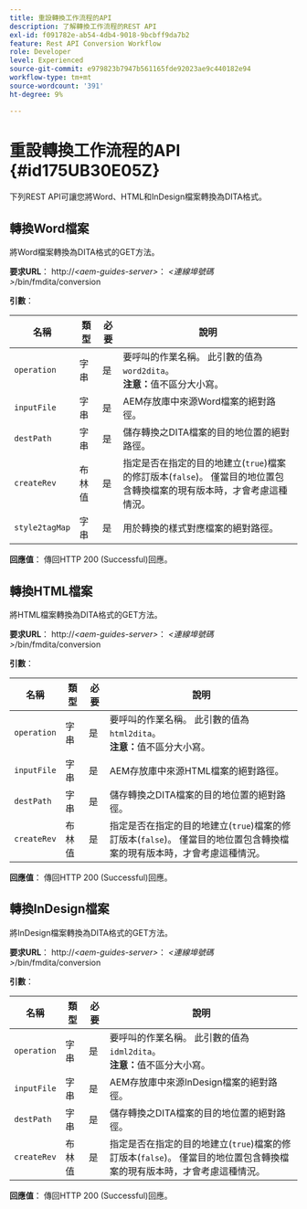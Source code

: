 ```yaml
---
title: 重設轉換工作流程的API
description: 了解轉換工作流程的REST API
exl-id: f091782e-ab54-4db4-9018-9bcbff9da7b2
feature: Rest API Conversion Workflow
role: Developer
level: Experienced
source-git-commit: e979823b7947b561165fde92023ae9c440182e94
workflow-type: tm+mt
source-wordcount: '391'
ht-degree: 9%

---
```


# 重設轉換工作流程的API {#id175UB30E05Z}

下列REST API可讓您將Word、HTML和InDesign檔案轉換為DITA格式。

## 轉換Word檔案

將Word檔案轉換為DITA格式的GET方法。

**要求URL**：
http://*&lt;aem-guides-server\>*： *&lt;連線埠號碼\>*/bin/fmdita/conversion

**引數**：

| 名稱 | 類型 | 必要 | 說明 |
|----|----|--------|-----------|
| ``operation`` | 字串 | 是 | 要呼叫的作業名稱。 此引數的值為``word2dita``。<br> **注意：**&#x200B;值不區分大小寫。 |
| `inputFile` | 字串 | 是 | AEM存放庫中來源Word檔案的絕對路徑。 |
| `destPath` | 字串 | 是 | 儲存轉換之DITA檔案的目的地位置的絕對路徑。 |
| `createRev` | 布林值 | 是 | 指定是否在指定的目的地建立\(`true`\)檔案的修訂版本\(`false`\)。 僅當目的地位置包含轉換檔案的現有版本時，才會考慮這種情況。 |
| `style2tagMap` | 字串 | 是 | 用於轉換的樣式對應檔案的絕對路徑。 |

**回應值**：
傳回HTTP 200 \(Successful\)回應。

## 轉換HTML檔案

將HTML檔案轉換為DITA格式的GET方法。

**要求URL**：
http://*&lt;aem-guides-server\>*： *&lt;連線埠號碼\>*/bin/fmdita/conversion

**引數**：

| 名稱 | 類型 | 必要 | 說明 |
|----|----|--------|-----------|
| `operation` | 字串 | 是 | 要呼叫的作業名稱。 此引數的值為``html2dita``。<br> **注意：**&#x200B;值不區分大小寫。 |
| `inputFile` | 字串 | 是 | AEM存放庫中來源HTML檔案的絕對路徑。 |
| `destPath` | 字串 | 是 | 儲存轉換之DITA檔案的目的地位置的絕對路徑。 |
| `createRev` | 布林值 | 是 | 指定是否在指定的目的地建立\(`true`\)檔案的修訂版本\(`false`\)。 僅當目的地位置包含轉換檔案的現有版本時，才會考慮這種情況。 |

**回應值**：
傳回HTTP 200 \(Successful\)回應。

## 轉換InDesign檔案

將InDesign檔案轉換為DITA格式的GET方法。

**要求URL**：
http://*&lt;aem-guides-server\>*： *&lt;連線埠號碼\>*/bin/fmdita/conversion

**引數**：

| 名稱 | 類型 | 必要 | 說明 |
|----|----|--------|-----------|
| ``operation`` | 字串 | 是 | 要呼叫的作業名稱。 此引數的值為``idml2dita``。<br> **注意：**&#x200B;值不區分大小寫。 |
| `inputFile` | 字串 | 是 | AEM存放庫中來源InDesign檔案的絕對路徑。 |
| `destPath` | 字串 | 是 | 儲存轉換之DITA檔案的目的地位置的絕對路徑。 |
| `createRev` | 布林值 | 是 | 指定是否在指定的目的地建立\(`true`\)檔案的修訂版本\(`false`\)。 僅當目的地位置包含轉換檔案的現有版本時，才會考慮這種情況。 |

**回應值**：
傳回HTTP 200 \(Successful\)回應。
